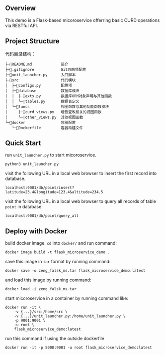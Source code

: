 ## Overview

This demo is a Flask-based micoroservice offerring basic CURD operations via RESTful API.

## Project Structure

代码目录结构：

```
├─📄README.md             简介
├─📄.gitignore            Git忽略项配置
├─🐍unit_launcher.py      入口脚本
├─💼src                   代码模块
│  ├─🐍configs.py         配置项
│  ├─💼database           数据库模块
│  │  ├─🐍exts.py         数据库ORM对象声明与其他函数
│  │  └─🐍tables.py       数据表定义
│  └─💼funcs              视图函数与其他功能函数模块
│     ├─🐍curd_views.py   增删查改相关的视图函数
│     └─🐍other_views.py  其他视图函数
└─📁docker                容器配置
   └─🐳Dockerfile         容器构建文件
```

## Quick Start 

run `unit_launcher.py` to start micoroservice.

```commandline
python3 unit_launcher.py
```

visit the following URL in a local web browser to insert the first record into database.

```
localhost:9001/db/point/insert?latitude=23.4&longitude=123.4&altitude=234.5
```

visit the following URL in a local web browser to query all records of table `point` in database.

```
localhost:9001/db/point/query_all
```

## Deploy with Docker

build docker image. `cd` into `docker/` and run command:

```commandline
docker image build -t flask_microservice_demo .
```

save this image in `tar` format by running command:

```commandline
docker save -o zeng_falsk_ms.tar flask_microservice_demo:latest 
```

and load this image by running command:

```commandline
docker load -i zeng_falsk_ms.tar 
```

start micoroservice in a container by running command like:

```commandline
docker run -it \
    -v {...}/src:/home/src \
    -v {...}/unit_launcher.py:/home/unit_launcher.py \
    -p 9001:9001 \
    -u root \
    flask_microservice_demo:latest
```

run this command if using the outside dockerfile

```commandline
docker run -it -p 5000:9001 -u root flask_microservice_demo:latest
```
